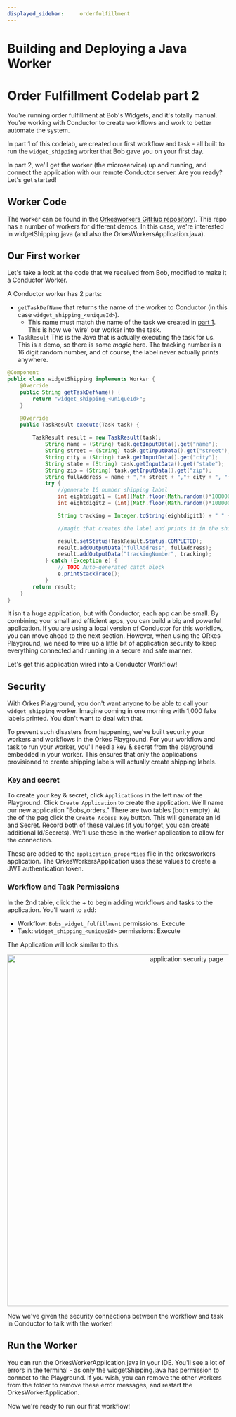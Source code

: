 ```yaml
---
displayed_sidebar:     orderfulfillment
---
```

# Building and Deploying a Java Worker
# Order Fulfillment Codelab part 2

You're running order fulfillment at Bob's Widgets, and it's totally manual.  You're working with Conductor to create workflows and work to better automate the system.

In part 1 of this codelab, we created our first workflow and task - all built to run the ```widget_shipping``` worker that Bob gave you on your first day.

In part 2, we'll get the worker (the microservice) up and running, and connect the application with our remote Conductor server.  Are you ready? Let's get started!

## Worker Code

The worker can be found in the [Orkesworkers GitHub repository](https://github.com/orkes-io/orkesworkers)).  This repo has a number of workers for different demos.  In this case, we're interested in widgetShipping.java (and also the OrkesWorkersApplication.java). 

##  Our First worker

Let's take a look at the code that we received from Bob, modified to make it a Conductor Worker. 

A Conductor worker has 2 parts:

* ```getTaskDefName``` that returns the name of the worker to Conductor (in this case ```widget_shipping_<uniqueId>```).
    * This name must match the name of the task we created in [part 1](/content/docs/codelab/orderfulfillment). This is how we 'wire' our worker into the task.
* ```TaskResult```  This is the Java that is actually executing the task for us.  This is a demo, so there is some *magic* here.  The tracking number is a 16 digit random number, and of course, the label never actually prints anywhere.



```java
@Component
public class widgetShipping implements Worker {
    @Override
    public String getTaskDefName() {
        return "widget_shipping_<uniqueId>";
    }

    @Override
    public TaskResult execute(Task task) {
        
        TaskResult result = new TaskResult(task);
            String name = (String) task.getInputData().get("name");
            String street = (String) task.getInputData().get("street");
            String city = (String) task.getInputData().get("city");
            String state = (String) task.getInputData().get("state");
            String zip = (String) task.getInputData().get("zip");
            String fullAddress = name + ","+ street + ","+ city + ", "+ state + " " + zip;
            try {
                //generate 16 number shipping label
                int eightdigit1 = (int)(Math.floor(Math.random()*100000000));
                int eightdigit2 = (int)(Math.floor(Math.random()*100000000));

                String tracking = Integer.toString(eightdigit1) + " " +Integer.toString(eightdigit2);

                //magic that creates the label and prints it in the shipping bay

                result.setStatus(TaskResult.Status.COMPLETED);
                result.addOutputData("fullAddress", fullAddress);
                result.addOutputData("trackingNumber", tracking);
            } catch (Exception e) {
                // TODO Auto-generated catch block
                e.printStackTrace();
            }
        return result;
    } 
}

```

It isn't a huge application, but with Conductor, each app can be small.  By combining your small and efficient apps, you can build a big and powerful application.  If you are using a local version of Conductor for this workflow, you can move ahead to the next section. However, when using the ORkes Playground, we need to wire up a little bit of application security to keep everything connected and running in a secure and safe manner.

Let's get this application wired into a Conductor Workflow!

## Security

With Orkes Playground, you don't want anyone to be able to call your ```widget_shipping``` worker.  Imagine coming in one morning with 1,000 fake labels printed.  You don't want to deal with that. 

To prevent such disasters from happening, we've built security your workers and workflows in the Orkes Playground.  For your workflow and task to run your worker, you'll need a key & secret from the playground embedded in your worker.  This ensures that only the applications provisioned to create shipping labels will actually create shipping labels.

### Key and secret

To create your key & secret, click ```Applications``` in the left nav of the Playground.  Click ```Create Application``` to create the application.  We'll name our new application "Bobs_orders."  There are two tables (both empty).  At the of the pag click the ```Create Access Key``` button.  This will generate an Id and Secret.  Record both of these values (if you forget, you can create additional Id/Secrets).  We'll use these in the worker application to allow for the connection.  

These are added to the ```application_properties``` file in the orkesworkers application.  The OrkesWorkersApplication uses these values to create a JWT authentication token.

### Workflow and Task Permissions

In the 2nd table, click the + to begin adding workflows and tasks to the application.  You'll want to add:

* Workflow: ```Bobs_widget_fulfillment``` permissions: Execute
* Task: ```widget_shipping_<uniqueId>``` permissions: Execute

The Application will look similar to this:

<p align="center"><img src="/content/img/codelab/of2_application.png" alt="application security page" width="800" style={{paddingBottom: 40, paddingTop: 40}} /></p>


Now we've given the security connections between the workflow and task in Conductor to talk with the worker! 

## Run the Worker

You can run the OrkesWorkerApplication.java in your IDE.  You'll see a lot of errors in the terminal - as only the widgetShipping.java has permission to connect to the Playground.  If you wish, you can remove the other workers from the folder to remove these error messages, and restart the OrkesWorkerApplication.

Now we're ready to run our first workflow!